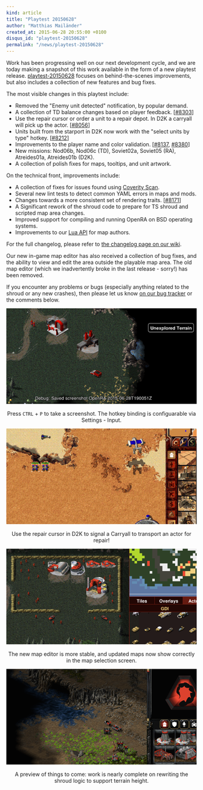 ```yaml
---
kind: article
title: "Playtest 20150628"
author: "Matthias Mailänder"
created_at: 2015-06-28 20:55:00 +0100
disqus_id: "playtest-20150628"
permalink: "/news/playtest-20150628"
---
```


Work has been progressing well on our next development cycle, and we are today making a snapshot of this work available in the form of a new playtest release.  [playtest-20150628](/download/) focuses on behind-the-scenes improvements, but also includes a collection of new features and bug fixes.

The most visible changes in this playtest include:

* Removed the "Enemy unit detected" notification, by popular demand.
* A collection of TD balance changes based on player feedback. [[#8303](https://github.com/OpenRA/OpenRA/pull/8303)]
* Use the repair cursor or order a unit to a repair depot.  In D2K a carryall will pick up the actor. [[#8056](https://github.com/OpenRA/OpenRA/pull/8056)]
* Units built from the starport in D2K now work with the "select units by type" hotkey. [[#8212](https://github.com/OpenRA/OpenRA/pull/8212)]
* Improvements to the player name and color validation. [[#8137](https://github.com/OpenRA/OpenRA/pull/8137), [#8380](https://github.com/OpenRA/OpenRA/pull/8380)]
* New missions: Nod06b, Nod06c (TD), Soviet02a, Soviet05 (RA), Atreides01a, Atreides01b (D2K).
* A collection of polish fixes for maps, tooltips, and unit artwork.

On the technical front, improvements include:

* A collection of fixes for issues found using [Coverity Scan](https://scan.coverity.com/projects/3650).
* Several new lint tests to detect common YAML errors in maps and mods.
* Changes towards a more consistent set of rendering traits. [[#8171](https://github.com/OpenRA/OpenRA/pull/8171/)]
* A Significant rework of the shroud code to prepare for TS shroud and scripted map area changes.
* Improved support for compiling and running OpenRA on BSD operating systems.
* Improvements to our [Lua API](https://github.com/OpenRA/OpenRA/wiki/Lua-API-(playtest)) for map authors.

For the full changelog, please refer to [the changelog page on our wiki](https://github.com/OpenRA/OpenRA/wiki/Changelog).

Our new in-game map editor has also received a collection of bug fixes, and the ability to view and edit the area outside the playable map area.  The old map editor (which we inadvertently broke in the last release - sorry!) has been removed.

If you encounter any problems or bugs  (especially anything related to the shroud or any new crashes), then please let us know [on our bug tracker](http://bugs.openra.net) or the comments below.

<div style="text-align:center" markdown="1">

![Red Alert Soviet05 screenshot](/images/news/20150628-ra-soviet05-screenshot-showcase.png)

Press `CTRL` + `P` to take a screenshot. The hotkey binding is configuarable via Settings - Input.

![Carryall repair delivery](/images/news/20150628-carryall-repair.gif)

Use the repair cursor in D2K to signal a Carryall to transport an actor for repair!

![New map editor](/images/news/20150628-editor.png)

The new map editor is more stable, and updated maps now show correctly in the map selection screen.

![TS Shroud](/images/news/20150628-ts-shroud.png)

A preview of things to come: work is nearly complete on rewriting the shroud logic to support terrain height.

</div>
